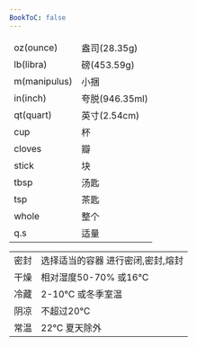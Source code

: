 ```yaml
---
BookToC: false
---
```

<style>
	th {
		display: none;
	}
</style>

abbreviation | name_zh
:-           | :-
oz(ounce)    | 盎司(28.35g)
lb(libra)    | 磅(453.59g)
m(manipulus) | 小捆
in(inch)     | 夸脱(946.35ml)
qt(quart)    | 英寸(2.54cm)
cup          | 杯
cloves       | 瓣
stick        | 块
tbsp         | 汤匙
tsp          | 茶匙
whole        | 整个
q.s          | 适量

name         | meaning
:-           | :-
密封          | 选择适当的容器 进行密闭,密封,熔封
干燥          | 相对湿度50-70% 或16℃
冷藏          | 2-10℃ 或冬季室温
阴凉          | 不超过20℃
常温          | 22℃ 夏天除外